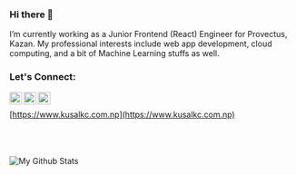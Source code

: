 ### Hi there 👋

I’m currently working as a Junior Frontend (React) Engineer for Provectus, Kazan. My professional interests include web app development, cloud computing, and a bit of Machine Learning stuffs as well.

### Let's Connect:

[<img align="left" alt="codeSTACKr | Twitter" width="22px" src="https://cdn.jsdelivr.net/npm/simple-icons@v3/icons/twitter.svg" />](https://twitter.com/hey_kusal)
[<img align="left" alt="codeSTACKr | LinkedIn" width="22px" src="https://cdn.jsdelivr.net/npm/simple-icons@v3/icons/linkedin.svg" />](https://www.linkedin.com/in/kckusal/)
[<img align="left" alt="codeSTACKr | Instagram" width="22px" src="https://cdn.jsdelivr.net/npm/simple-icons@v3/icons/instagram.svg" />](https://www.instagram.com/kc.kusal/)
<br />

[https://www.kusalkc.com.np](https://www.kusalkc.com.np)

<br />

<img align="left" alt="" src="https://github-readme-stats.vercel.app/api/wakatime?username=kckusal" />

<br />
<br />

<img align="left" alt="My Github Stats" src="https://github-readme-stats.vercel.app/api?username=kckusal&show_icons=true&hide_border=true" />

<br />


<!-- ### Latest Blog Posts -->

<!-- BLOG-POST-LIST:START -->
  <!-- BLOG-POST-LIST:END -->

<!--
**kckusal/kckusal** is a ✨ _special_ ✨ repository because its `README.md` (this file) appears on your GitHub profile.

Here are some ideas to get you started:

- 🔭 I’m currently working on ...
- 🌱 I’m currently learning ...
- 👯 I’m looking to collaborate on ...
- 🤔 I’m looking for help with ...
- 💬 Ask me about ...
- 📫 How to reach me: ...
- 😄 Pronouns: ...
- ⚡ Fun fact: ...
-->
